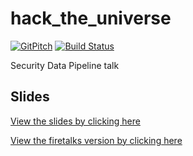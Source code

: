 # hack_the_universe

[![GitPitch](https://gitpitch.com/assets/badge.svg)](https://gitpitch.com/hotpeppersec/hack_the_universe/master) [![Build Status](https://travis-ci.com/hotpeppersec/hack_the_universe.svg?branch=master)](https://travis-ci.com/hotpeppersec/hack_the_universe)

Security Data Pipeline talk

## Slides

[View the slides by clicking here](https://gitpitch.com/hotpeppersec/hack_the_universe/)

[View the firetalks version by clicking here](https://gitpitch.com/hotpeppersec/hack_the_universe/p=shmoo_firetalks)
